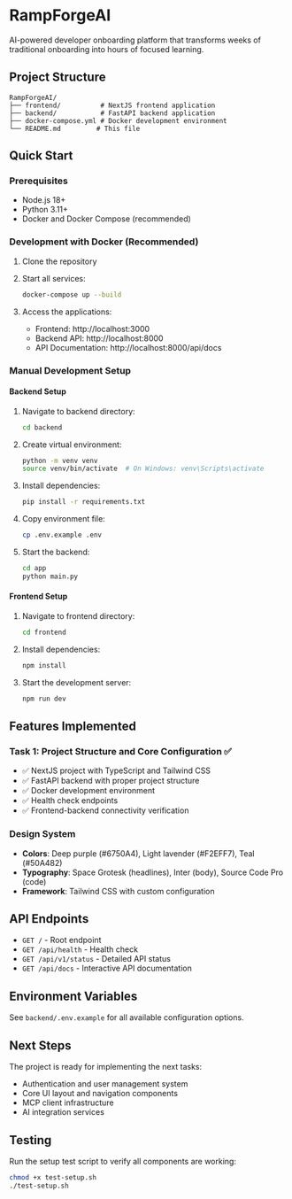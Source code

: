 # RampForgeAI

AI-powered developer onboarding platform that transforms weeks of traditional onboarding into hours of focused learning.

## Project Structure

```
RampForgeAI/
├── frontend/          # NextJS frontend application
├── backend/           # FastAPI backend application
├── docker-compose.yml # Docker development environment
└── README.md         # This file
```

## Quick Start

### Prerequisites

- Node.js 18+ 
- Python 3.11+
- Docker and Docker Compose (recommended)

### Development with Docker (Recommended)

1. Clone the repository
2. Start all services:
   ```bash
   docker-compose up --build
   ```

3. Access the applications:
   - Frontend: http://localhost:3000
   - Backend API: http://localhost:8000
   - API Documentation: http://localhost:8000/api/docs

### Manual Development Setup

#### Backend Setup

1. Navigate to backend directory:
   ```bash
   cd backend
   ```

2. Create virtual environment:
   ```bash
   python -m venv venv
   source venv/bin/activate  # On Windows: venv\Scripts\activate
   ```

3. Install dependencies:
   ```bash
   pip install -r requirements.txt
   ```

4. Copy environment file:
   ```bash
   cp .env.example .env
   ```

5. Start the backend:
   ```bash
   cd app
   python main.py
   ```

#### Frontend Setup

1. Navigate to frontend directory:
   ```bash
   cd frontend
   ```

2. Install dependencies:
   ```bash
   npm install
   ```

3. Start the development server:
   ```bash
   npm run dev
   ```

## Features Implemented

### Task 1: Project Structure and Core Configuration ✅

- ✅ NextJS project with TypeScript and Tailwind CSS
- ✅ FastAPI backend with proper project structure
- ✅ Docker development environment
- ✅ Health check endpoints
- ✅ Frontend-backend connectivity verification

### Design System

- **Colors**: Deep purple (#6750A4), Light lavender (#F2EFF7), Teal (#50A482)
- **Typography**: Space Grotesk (headlines), Inter (body), Source Code Pro (code)
- **Framework**: Tailwind CSS with custom configuration

## API Endpoints

- `GET /` - Root endpoint
- `GET /api/health` - Health check
- `GET /api/v1/status` - Detailed API status
- `GET /api/docs` - Interactive API documentation

## Environment Variables

See `backend/.env.example` for all available configuration options.

## Next Steps

The project is ready for implementing the next tasks:
- Authentication and user management system
- Core UI layout and navigation components
- MCP client infrastructure
- AI integration services

## Testing

Run the setup test script to verify all components are working:

```bash
chmod +x test-setup.sh
./test-setup.sh
```